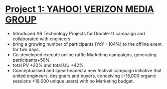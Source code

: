 # [Project 1: YAHOO! VERIZON MEDIA GROUP](https://tw.buy.yahoo.com/activity/activity950?p=act2-375-b-200515-DragonboatCrossing&act=ACT200519004&hpp=ACT200519004)
- Introduced AR Technology Projects for Double-11 campaign and collaborated with engineers
- bring a growing number of participants (YoY +104%) to the offline event for two days.
- Co-developed execute online raffle Marketing campaigns, generating participants+50%
- total PV +20% and total UU +42%.
- Conceptualised and spearheaded a new festival campaign initiative that united engineers, designers and buyers, conceiving (+15,000 organic sessions +19,000 unique users) with no Marketing budget.

